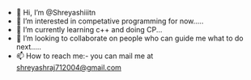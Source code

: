- 👋 Hi, I’m @Shreyashiiitn
- 👀 I’m interested in competative programming for now.....
- 🌱 I’m currently learning c++ and doing CP...
- 💞️ I’m looking to collaborate on people who can guide me what to do next..... 
- 📫 How to reach me:- you can mail me at shreyashraj712004@gmail.com 

<!---
Shreyashiiitn/Shreyashiiitn is a ✨ special ✨ repository because its `README.md` (this file) appears on your GitHub profile.
You can click the Preview link to take a look at your changes.
--->
